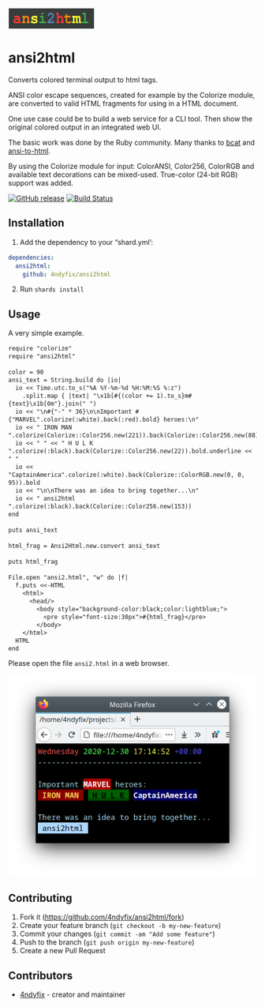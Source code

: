 
![](ansi2html.png)


# ansi2html
Converts colored terminal output to html tags.

ANSI color escape sequences, created for example by the Colorize module,
are converted to valid HTML fragments for using in a HTML document.

One use case could be to build a web service for a CLI tool.
Then show the original colored output in an integrated web UI.

The basic work was done by the Ruby community. Many thanks to
[bcat](https://github.com/rtomayko/bcat/blob/master/lib/bcat/ansi.rb) and
[ansi-to-html](https://github.com/uu59/ansi-to-html).

By using the Colorize module for input: ColorANSI, Color256, ColorRGB and available text decorations can be mixed-used. True-color (24-bit RGB) support was added.

[![GitHub release](https://img.shields.io/github/release/4ndyfix/ansi2html.svg)](https://github.com/4ndyfix/ansi2html/releases)
[![Build Status](https://travis-ci.org/4ndyfix/ansi2html.svg?branch=main)](https://travis-ci.org/4ndyfix/ansi2html)

## Installation

1. Add the dependency to your “shard.yml’:

```yaml
dependencies:
  ansi2html:
    github: 4ndyfix/ansi2html
```

2. Run `shards install`

## Usage

A very simple example.

```crystal
require "colorize"
require "ansi2html"

color = 90
ansi_text = String.build do |io|
  io << Time.utc.to_s("%A %Y-%m-%d %H:%M:%S %:z")
    .split.map { |text| "\x1b[#{(color += 1).to_s}m#{text}\x1b[0m"}.join(" ")
  io << "\n#{"-" * 36}\n\nImportant #{"MARVEL".colorize(:white).back(:red).bold} heroes:\n"
  io << " IRON MAN ".colorize(Colorize::Color256.new(221)).back(Colorize::Color256.new(88)).bright
  io << " " << " H U L K ".colorize(:black).back(Colorize::Color256.new(22)).bold.underline << " "
  io << "CaptainAmerica".colorize(:white).back(Colorize::ColorRGB.new(0, 0, 95)).bold
  io << "\n\nThere was an idea to bring together...\n"
  io << " ansi2html ".colorize(:black).back(Colorize::Color256.new(153))
end

puts ansi_text

html_frag = Ansi2Html.new.convert ansi_text

puts html_frag

File.open "ansi2.html", "w" do |f|
  f.puts <<-HTML
    <html>
      <head/>
        <body style="background-color:black;color:lightblue;">
          <pre style="font-size:30px">#{html_frag}</pre>
        </body>
    </html>
  HTML
end
```
Please open the file `ansi2.html` in a web browser.

![](screenshot.png)

## Contributing

1. Fork it (<https://github.com/4ndyfix/ansi2html/fork>)
2. Create your feature branch (`git checkout -b my-new-feature`)
3. Commit your changes (`git commit -am "Add some feature"`)
4. Push to the branch (`git push origin my-new-feature`)
5. Create a new Pull Request

## Contributors

* [4ndyfix](https://github.com/4ndyfix) - creator and maintainer
